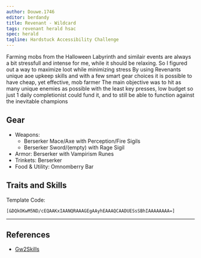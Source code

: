 ```yaml
---
author: Douwe.1746
editor: berdandy
title: Revenant - Wildcard 
tags: revenant herald hsac
spec: herald
tagline: Hardstuck Accessibility Challenge
---
```


Farming mobs from the Halloween Labyrinth and similair events are always a bit stressfull and intense for me, while it should be relaxing. So I figured out a way to maximize loot while minimizing stress
By using Revenants unique aoe upkeep skills and with a few smart gear choices it is possible to have cheap, yet effective, mob farmer
The main objective was to hit as many unique enemies as possible with the least key presses, low budget so just 1 daily completionist could fund it, and to still be able to function against the inevitable champions

## Gear

- Weapons:
  - Berserker Mace/Axe with Perception/Fire Sigils
  - Berserker Sword/(empty) with Rage Sigil
- Armor: Berserker with Vampirism Runes
- Trinkets: Berserker
- Food & Utility: Omnomberry Bar

## Traits and Skills

Template Code:

`[&DQkOKwM5ND/cEQAAKxIAANQRAAAGEgAAyhEAAAQCAADUESsSBhIAAAAAAAA=]`

---

<div
  data-armory-embed='skills'
  data-armory-ids='62719,62962,62878,62832,62942'
>
</div>
<div
  data-armory-embed='specializations'
  data-armory-ids='14,3,52'
  data-armory-14-traits='1741,1726,1720'
  data-armory-3-traits='1732,1760,1719'
  data-armory-52-traits='1716,1730,1803'
>
</div>
<script async src='https://unpkg.com/armory-embeds@^0.x.x/armory-embeds.js'></script>



## References

- [Gw2Skills](http://gw2skills.net/editor/?PmwAkexlhQMsIyjJRdMIijBSkMBigj1Ue7H-zRIYhSBWGrQiqAqLBaNC8bJsB-e)
